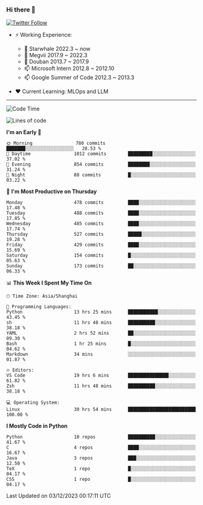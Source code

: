 ### Hi there 👋

[![Twitter Follow](https://img.shields.io/twitter/follow/tianweidut?style=social)](https://twitter.com/tianweidut)

- ⚡ Working Experience:
  - 🔭 Starwhale 2022.3 ~ now
  - 🌱 Megvii 2017.9 ~ 2022.3
  - 🌱 Douban 2013.7 ~ 2017.9
  - 📫 Microsoft Intern 2012.8 ~ 2012.10
  - 📫 Google Summer of Code 2012.3 ~ 2013.3

- ❤️ Current Learning: MLOps and LLM

---
<!--START_SECTION:waka-->
![Code Time](http://img.shields.io/badge/Code%20Time-4%2C748%20hrs%2017%20mins-blue)

![Lines of code](https://img.shields.io/badge/From%20Hello%20World%20I%27ve%20Written-1.5%20million%20lines%20of%20code-blue)

**I'm an Early 🐤** 

```text
🌞 Morning                780 commits         ███████░░░░░░░░░░░░░░░░░░   28.53 % 
🌆 Daytime                1012 commits        █████████░░░░░░░░░░░░░░░░   37.02 % 
🌃 Evening                854 commits         ████████░░░░░░░░░░░░░░░░░   31.24 % 
🌙 Night                  88 commits          █░░░░░░░░░░░░░░░░░░░░░░░░   03.22 % 
```
📅 **I'm Most Productive on Thursday** 

```text
Monday                   478 commits         ████░░░░░░░░░░░░░░░░░░░░░   17.48 % 
Tuesday                  488 commits         ████░░░░░░░░░░░░░░░░░░░░░   17.85 % 
Wednesday                485 commits         ████░░░░░░░░░░░░░░░░░░░░░   17.74 % 
Thursday                 527 commits         █████░░░░░░░░░░░░░░░░░░░░   19.28 % 
Friday                   429 commits         ████░░░░░░░░░░░░░░░░░░░░░   15.69 % 
Saturday                 154 commits         █░░░░░░░░░░░░░░░░░░░░░░░░   05.63 % 
Sunday                   173 commits         ██░░░░░░░░░░░░░░░░░░░░░░░   06.33 % 
```


📊 **This Week I Spent My Time On** 

```text
🕑︎ Time Zone: Asia/Shanghai

💬 Programming Languages: 
Python                   13 hrs 25 mins      ███████████░░░░░░░░░░░░░░   43.45 % 
sh                       11 hrs 48 mins      ██████████░░░░░░░░░░░░░░░   38.18 % 
YAML                     2 hrs 52 mins       ██░░░░░░░░░░░░░░░░░░░░░░░   09.30 % 
Bash                     1 hr 25 mins        █░░░░░░░░░░░░░░░░░░░░░░░░   04.62 % 
Markdown                 34 mins             ░░░░░░░░░░░░░░░░░░░░░░░░░   01.87 % 

🔥 Editors: 
VS Code                  19 hrs 6 mins       ███████████████░░░░░░░░░░   61.82 % 
Zsh                      11 hrs 48 mins      ██████████░░░░░░░░░░░░░░░   38.18 % 

💻 Operating System: 
Linux                    30 hrs 54 mins      █████████████████████████   100.00 % 
```

**I Mostly Code in Python** 

```text
Python                   10 repos            ██████████░░░░░░░░░░░░░░░   41.67 % 
C                        4 repos             ████░░░░░░░░░░░░░░░░░░░░░   16.67 % 
Java                     3 repos             ███░░░░░░░░░░░░░░░░░░░░░░   12.50 % 
TeX                      1 repo              █░░░░░░░░░░░░░░░░░░░░░░░░   04.17 % 
CSS                      1 repo              █░░░░░░░░░░░░░░░░░░░░░░░░   04.17 % 
```




 Last Updated on 03/12/2023 00:17:11 UTC
<!--END_SECTION:waka-->

